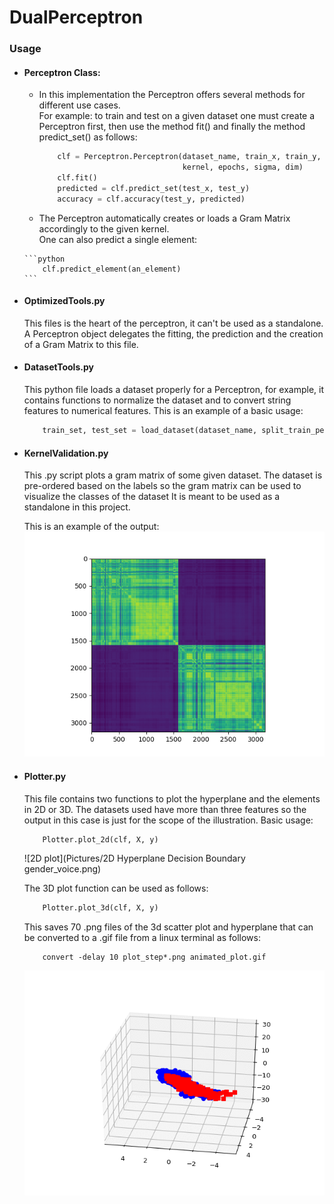 # DualPerceptron


### Usage
*   #### Perceptron Class:  
    *   In this implementation the Perceptron offers several methods
        for different use cases.  
        For example: to train and test on a given dataset one must create 
        a Perceptron first, then use the method fit() and finally the method 
        predict_set() as follows:  
        
        ```python  
            clf = Perceptron.Perceptron(dataset_name, train_x, train_y, 
                                        kernel, epochs, sigma, dim)  
            clf.fit()  
            predicted = clf.predict_set(test_x, test_y)  
            accuracy = clf.accuracy(test_y, predicted)  
        ```
        
    *    The Perceptron automatically creates or loads a Gram Matrix accordingly to 
        the given kernel.  
        One can also predict a single element:  
        
        ```python
            clf.predict_element(an_element)
        ```  

*   #### OptimizedTools.py
    This files is the heart of the perceptron, it can't be used as a standalone.
    A Perceptron object delegates the fitting, the prediction and the creation of a 
    Gram Matrix to this file.
    
*   #### DatasetTools.py
    This python file loads a dataset properly for a Perceptron,
    for example, it contains functions to normalize the dataset and 
    to convert string features to numerical features. 
    This is an example of a basic usage:  
    
    ```python
        train_set, test_set = load_dataset(dataset_name, split_train_percentage, normalize=False, standardize=False)
    ```  
    
*   #### KernelValidation.py
    This .py script plots a gram matrix of some given dataset.
    The dataset is pre-ordered based on the labels so the gram 
    matrix can be used to visualize the classes of the dataset
    It is meant to be used as a standalone in this project.
    
    This is an example of the output:    
    ![Gram_Matrix](Pictures/gender_voice_gram_mat_3_ordered.png)
    
*   #### Plotter.py
    This file contains two functions to plot the hyperplane and the elements 
    in 2D or 3D. The datasets used have more than three features so the output 
    in this case is just for the scope of the illustration.
    Basic usage:
    ```python
        Plotter.plot_2d(clf, X, y)
    ```  
    
    ![2D plot](Pictures/2D Hyperplane Decision Boundary gender_voice.png)
    
    The 3D plot function can be used as follows:
    ```python
        Plotter.plot_3d(clf, X, y)
    ```
    This saves 70 .png files of the 3d scatter plot and hyperplane that
    can be converted to a .gif file from a linux terminal as follows:
    ```
        convert -delay 10 plot_step*.png animated_plot.gif
    ```
    ![3D plot](3D_plots/animated_plot.gif)
            
    
        
        
        
        
